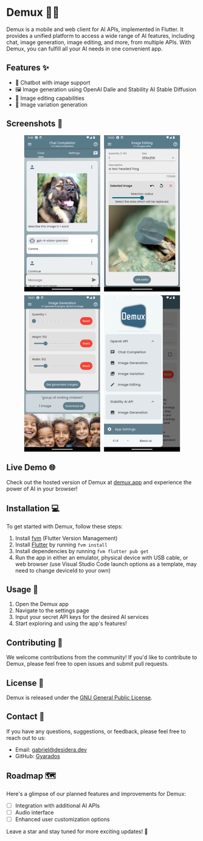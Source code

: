 # Demux 📱🌐

Demux is a mobile and web client for AI APIs, implemented in Flutter. It provides a unified platform to access a wide range of AI features, including chat, image generation, image editing, and more, from multiple APIs. With Demux, you can fulfill all your AI needs in one convenient app.

## Features ✨

- 🤖 Chatbot with image support
- 🖼️ Image generation using OpenAI Dalle and Stability AI Stable Diffusion
- 🎨 Image editing capabilities
- 🔄 Image variation generation

## Screenshots 📸

<div style="display:flex; flex-wrap:wrap; justify-content:center; align-items:center; gap:10px;">
  <img src="docs/screenshots/dog.png" alt="Chat Completion" width="200">
  <img src="docs/screenshots/frog.png" alt="Image Editing" width="200">
  <img src="docs/screenshots/kids.png" alt="Image Generation" width="200">
  <img src="docs/screenshots/menu.png" alt="Menu" width="200">
</div>

## Live Demo 🌐

Check out the hosted version of Demux at [demux.app](https://demux.app) and experience the power of AI in your browser!

## Installation 💻

To get started with Demux, follow these steps:

1.  Install [fvm](https://fvm.app/) (Flutter Version Management)
2.  Install [Flutter](https://docs.flutter.dev/) by running `fvm install`
3.  Install dependencies by running `fvm flutter pub get`
4.  Run the app in either an emulator, physical device with USB cable, or web browser (use Visual Studio Code launch options as a template, may need to change deviceId to your own)

## Usage 🚀

1.  Open the Demux app
2.  Navigate to the settings page
3.  Input your secret API keys for the desired AI services
4.  Start exploring and using the app's features!

## Contributing 🤝

We welcome contributions from the community! If you'd like to contribute to Demux, please feel free to open issues and submit pull requests.

## License 📄

Demux is released under the [GNU General Public License](COPYING).

## Contact 📧

If you have any questions, suggestions, or feedback, please feel free to reach out to us:

- Email: [gabriel@desidera.dev](mailto:gabriel@desidera.dev)
- GitHub: [Gyarados](https://github.com/Gyarados)

## Roadmap 🗺️

Here's a glimpse of our planned features and improvements for Demux:

- [ ] Integration with additional AI APIs
- [ ] Audio interface
- [ ] Enhanced user customization options

Leave a star and stay tuned for more exciting updates! 🎉
